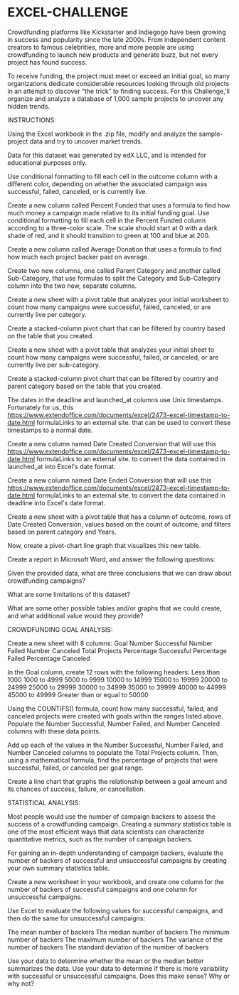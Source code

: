 # EXCEL-CHALLENGE

                                      
Crowdfunding platforms like Kickstarter and Indiegogo have been growing in success and popularity since the late 2000s. 
From independent content creators to famous celebrities, more and more people are using crowdfunding to launch new products and generate buzz, but not every project has found success.

To receive funding, the project must meet or exceed an initial goal, 
so many organizations dedicate considerable resources looking through old projects in an attempt to discover “the trick” to finding success. 
For this Challenge,'ll organize and analyze a database of 1,000 sample projects to uncover any hidden trends.


INSTRUCTIONS:

Using the Excel workbook in the .zip file, modify and analyze the sample-project data and try to uncover market trends.

Data for this dataset was generated by edX LLC, and is intended for educational purposes only.

Use conditional formatting to fill each cell in the outcome column with a different color, depending on whether the associated campaign was successful, failed, canceled, or is currently live.

Create a new column called Percent Funded that uses a formula to find how much money a campaign made relative to its initial funding goal.
Use conditional formatting to fill each cell in the Percent Funded column according to a three-color scale. The scale should start at 0 with a dark shade of red, and it should transition to green at 100 and blue at 200.

Create a new column called Average Donation that uses a formula to find how much each project backer paid on average.

Create two new columns, one called Parent Category and another called Sub-Category, that use formulas to split the Category and Sub-Category column into the two new, separate columns.

Create a new sheet with a pivot table that analyzes your initial worksheet to count how many campaigns were successful, failed, canceled, or are currently live per category.

Create a stacked-column pivot chart that can be filtered by country based on the table that you created.

Create a new sheet with a pivot table that analyzes your initial sheet to count how many campaigns were successful, failed, or canceled, or are currently live per sub-category.

Create a stacked-column pivot chart that can be filtered by country and parent category based on the table that you created.

The dates in the deadline and launched_at columns use Unix timestamps. Fortunately for us, this https://www.extendoffice.com/documents/excel/2473-excel-timestamp-to-date.html formulaLinks to an external site. that can be used to convert these timestamps to a normal date.

Create a new column named Date Created Conversion that will use this https://www.extendoffice.com/documents/excel/2473-excel-timestamp-to-date.html formulaLinks to an external site. to convert the data contained in launched_at into Excel's date format.

Create a new column named Date Ended Conversion that will use this https://www.extendoffice.com/documents/excel/2473-excel-timestamp-to-date.html formulaLinks to an external site. to convert the data contained in deadline into Excel's date format.

Create a new sheet with a pivot table that has a column of outcome, rows of Date Created Conversion, values based on the count of outcome, and filters based on parent category and Years.

Now, create a pivot-chart line graph that visualizes this new table.

Create a report in Microsoft Word, and answer the following questions:

Given the provided data, what are three conclusions that we can draw about crowdfunding campaigns?

What are some limitations of this dataset?

What are some other possible tables and/or graphs that we could create, and what additional value would they provide?

CROWDFUNDING GOAL ANALYSIS:

Create a new sheet with 8 columns:
Goal
Number Successful
Number Failed
Number Canceled
Total Projects
Percentage Successful
Percentage Failed
Percentage Canceled

In the Goal column, create 12 rows with the following headers:
Less than 1000
1000 to 4999
5000 to 9999
10000 to 14999
15000 to 19999
20000 to 24999
25000 to 29999
30000 to 34999
35000 to 39999
40000 to 44999
45000 to 49999
Greater than or equal to 50000

Using the COUNTIFS() formula, count how many successful, failed, and canceled projects were created with goals within the ranges listed above. Populate the Number Successful, Number Failed, and Number Canceled columns with these data points.

Add up each of the values in the Number Successful, Number Failed, and Number Canceled columns to populate the Total Projects column. Then, using a mathematical formula, find the percentage of projects that were successful, failed, or canceled per goal range.

Create a line chart that graphs the relationship between a goal amount and its chances of success, failure, or cancellation.

STATISTICAL ANALYSIS:

Most people would use the number of campaign backers to assess the success of a crowdfunding campaign. Creating a summary statistics table is one of the most efficient ways that data scientists can characterize quantitative metrics, such as the number of campaign backers.

For gaining an in-depth understanding of campaign backers, evaluate the number of backers of successful and unsuccessful campaigns by creating your own summary statistics table.

Create a new worksheet in your workbook, and create one column for the number of backers of successful campaigns and one column for unsuccessful campaigns.

Use Excel to evaluate the following values for successful campaigns, and then do the same for unsuccessful campaigns:

The mean number of backers
The median number of backers
The minimum number of backers
The maximum number of backers
The variance of the number of backers
The standard deviation of the number of backers

Use your data to determine whether the mean or the median better summarizes the data.
Use your data to determine if there is more variability with successful or unsuccessful campaigns. Does this make sense? Why or why not?
